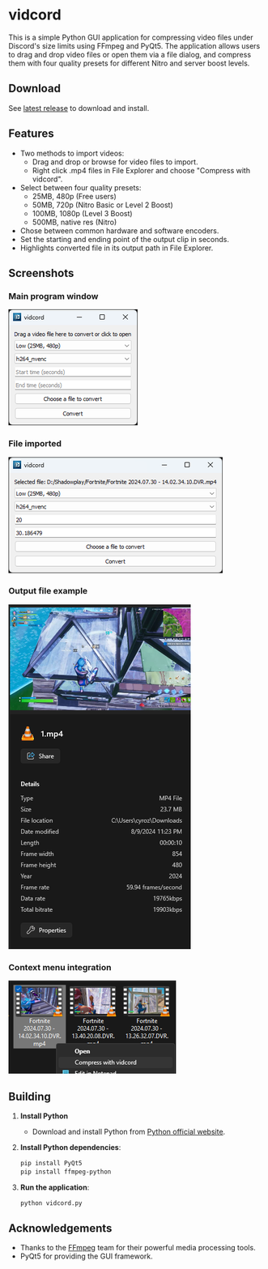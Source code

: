 # vidcord

This is a simple Python GUI application for compressing video files under Discord's size limits using FFmpeg and PyQt5. The application allows users to drag and drop video files or open them via a file dialog, and compress them with four quality presets for different Nitro and server boost levels.

## Download

See [latest release](https://github.com/cyroz1/vidcord/releases/latest) to download and install.

## Features

- Two methods to import videos:
  - Drag and drop or browse for video files to import.
  - Right click .mp4 files in File Explorer and choose "Compress with vidcord".
- Select between four quality presets:
  - 25MB, 480p (Free users)
  - 50MB, 720p (Nitro Basic or Level 2 Boost)
  - 100MB, 1080p (Level 3 Boost)
  - 500MB, native res (Nitro)
- Chose between common hardware and software encoders.
- Set the starting and ending point of the output clip in seconds.
- Highlights converted file in its output path in File Explorer.

## Screenshots

### Main program window

![Main program window](screenshots/main%20window.png)
### File imported

![File imported](screenshots/file%20imported.png)
### Output file example

![Output file example](screenshots/output%20file%20example.png)
### Context menu integration

![Context menu integration](screenshots/context%20menu.png)

## Building

1. **Install Python**
   - Download and install Python from [Python official website](https://www.python.org/downloads/).

2. **Install Python dependencies**:
   ```sh
   pip install PyQt5
   pip install ffmpeg-python
   ```

3. **Run the application**:
   ```sh
   python vidcord.py
   ```

## Acknowledgements

- Thanks to the [FFmpeg](https://ffmpeg.org/) team for their powerful media processing tools.
- PyQt5 for providing the GUI framework.
